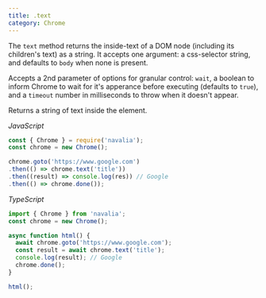 ```yaml
---
title: .text
category: Chrome
---
```


The `text` method returns the inside-text of a DOM node (including its children's text) as a string. It accepts one argument: a css-selector string, and defaults to `body` when none is present.

Accepts a 2nd parameter of options for granular control: `wait`, a boolean to inform Chrome to wait for it's apperance before executing (defaults to `true`), and a `timeout` number in milliseconds to throw when it doesn't appear.

Returns a string of text inside the element.

*JavaScript*
```js
const { Chrome } = require('navalia');
const chrome = new Chrome();

chrome.goto('https://www.google.com')
.then(() => chrome.text('title'))
.then((result) => console.log(res)) // Google
.then(() => chrome.done());
```

*TypeScript*
```ts
import { Chrome } from 'navalia';
const chrome = new Chrome();

async function html() {
  await chrome.goto('https://www.google.com');
  const result = await chrome.text('title');
  console.log(result); // Google
  chrome.done();
}

html();
```
